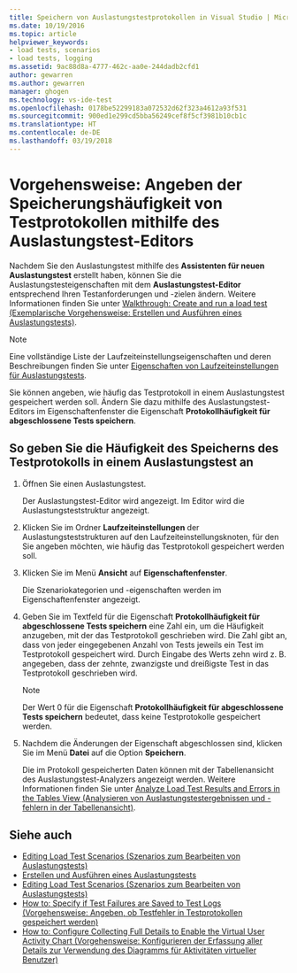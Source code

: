 ```yaml
---
title: Speichern von Auslastungstestprotokollen in Visual Studio | Microsoft-Dokumentation
ms.date: 10/19/2016
ms.topic: article
helpviewer_keywords:
- load tests, scenarios
- load tests, logging
ms.assetid: 9ac88d8a-4777-462c-aa0e-244dadb2cfd1
author: gewarren
ms.author: gewarren
manager: ghogen
ms.technology: vs-ide-test
ms.openlocfilehash: 0178be52299183a072532d62f323a4612a93f531
ms.sourcegitcommit: 900ed1e299cd5bba56249cef8f5cf3981b10cb1c
ms.translationtype: HT
ms.contentlocale: de-DE
ms.lasthandoff: 03/19/2018
---
```

# <a name="how-to-specify-how-frequently-test-logs-are-saved-using-the-load-test-editor"></a>Vorgehensweise: Angeben der Speicherungshäufigkeit von Testprotokollen mithilfe des Auslastungstest-Editors

Nachdem Sie den Auslastungstest mithilfe des **Assistenten für neuen Auslastungstest** erstellt haben, können Sie die Auslastungstesteigenschaften mit dem **Auslastungstest-Editor** entsprechend Ihren Testanforderungen und -zielen ändern. Weitere Informationen finden Sie unter [Walkthrough: Create and run a load test (Exemplarische Vorgehensweise: Erstellen und Ausführen eines Auslastungstests)](../test/walkthrough-create-and-run-a-load-test.md).

> [!NOTE]
> Eine vollständige Liste der Laufzeiteinstellungseigenschaften und deren Beschreibungen finden Sie unter [Eigenschaften von Laufzeiteinstellungen für Auslastungstests](../test/load-test-run-settings-properties.md).

Sie können angeben, wie häufig das Testprotokoll in einem Auslastungstest gespeichert werden soll. Ändern Sie dazu mithilfe des Auslastungstest-Editors im Eigenschaftenfenster die Eigenschaft **Protokollhäufigkeit für abgeschlossene Tests speichern**.

## <a name="to-specify-the-frequency-for-saving-the-test-log-in-a-load-test"></a>So geben Sie die Häufigkeit des Speicherns des Testprotokolls in einem Auslastungstest an

1.  Öffnen Sie einen Auslastungstest.

     Der Auslastungstest-Editor wird angezeigt. Im Editor wird die Auslastungsteststruktur angezeigt.

2.  Klicken Sie im Ordner **Laufzeiteinstellungen** der Auslastungsteststrukturen auf den Laufzeiteinstellungsknoten, für den Sie angeben möchten, wie häufig das Testprotokoll gespeichert werden soll.

3.  Klicken Sie im Menü **Ansicht** auf **Eigenschaftenfenster**.

     Die Szenariokategorien und -eigenschaften werden im Eigenschaftenfenster angezeigt.

4.  Geben Sie im Textfeld für die Eigenschaft **Protokollhäufigkeit für abgeschlossene Tests speichern** eine Zahl ein, um die Häufigkeit anzugeben, mit der das Testprotokoll geschrieben wird. Die Zahl gibt an, dass von jeder eingegebenen Anzahl von Tests jeweils ein Test im Testprotokoll gespeichert wird. Durch Eingabe des Werts zehn wird z. B. angegeben, dass der zehnte, zwanzigste und dreißigste Test in das Testprotokoll geschrieben wird.

    > [!NOTE]
    > Der Wert 0 für die Eigenschaft **Protokollhäufigkeit für abgeschlossene Tests speichern** bedeutet, dass keine Testprotokolle gespeichert werden.

5.  Nachdem die Änderungen der Eigenschaft abgeschlossen sind, klicken Sie im Menü **Datei** auf die Option **Speichern**.

     Die im Protokoll gespeicherten Daten können mit der Tabellenansicht des Auslastungstest-Analyzers angezeigt werden. Weitere Informationen finden Sie unter [Analyze Load Test Results and Errors in the Tables View (Analysieren von Auslastungstestergebnissen und -fehlern in der Tabellenansicht)](../test/analyze-load-test-results-and-errors-in-the-tables-view.md).

## <a name="see-also"></a>Siehe auch

- [Editing Load Test Scenarios (Szenarios zum Bearbeiten von Auslastungstests)](../test/edit-load-test-scenarios.md)
- [Erstellen und Ausführen eines Auslastungstests](../test/walkthrough-create-and-run-a-load-test.md)
- [Editing Load Test Scenarios (Szenarios zum Bearbeiten von Auslastungstests)](../test/edit-load-test-scenarios.md)
- [How to: Specify if Test Failures are Saved to Test Logs (Vorgehensweise: Angeben, ob Testfehler in Testprotokollen gespeichert werden)](../test/how-to-specify-if-test-failures-are-saved-to-test-logs.md)
- [How to: Configure Collecting Full Details to Enable the Virtual User Activity Chart (Vorgehensweise: Konfigurieren der Erfassung aller Details zur Verwendung des Diagramms für Aktivitäten virtueller Benutzer)](../test/how-to-configure-load-tests-to-collect-full-details.md)